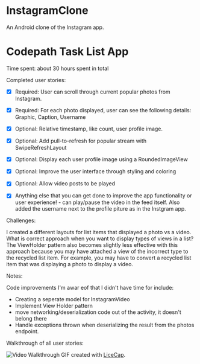 # InstagramClone
An Android clone of the Instagram app.
# Codepath Task List App

Time spent: about 30 hours spent in total 

Completed user stories:

 * [x] Required: User can scroll through current popular photos from Instagram.
 * [x] Required: For each photo displayed, user can see the following details: Graphic, Caption, Username 
 * [x] Optional: Relative timestamp, like count, user profile image.
 * [x] Optional: Add pull-to-refresh for popular stream with SwipeRefreshLayout
 * [x] Optional: Display each user profile image using a RoundedImageView 
 * [x] Optional: Improve the user interface through styling and coloring
 * [x] Optional: Allow video posts to be played
 * [x] Anything else that you can get done to improve the app functionality or user experience! - can play/pause the video in the feed itself. Also added the username next to the profile piture as in the Instgram app.


Challenges:

I created a different layouts for list items that displayed a photo vs a video. 
What is correct approach when you want to display types of views in a list? 
The ViewHolder pattern also becomes slightly less effective with this approach because you may have attached a view of the incorrect type to the recycled list item. For example, you may have to convert a recycled list item that was displaying a photo to display a video.

Notes:

Code improvements I'm awar eof that I didn't have time for include:
* Creating a seperate model for InstagramVideo 
* Implement View Holder pattern
* move networking/deserialization code out of the activity, it doesn't belong there
* Handle exceptions thrown when deserializing the result from the photos endpoint.

Walkthrough of all user stories:

![Video Walkthrough](https://github.com/nidhik/InstagramClone/blob/master/codepath-assignment-week1-android.gif)
GIF created with [LiceCap](http://www.cockos.com/licecap/).
